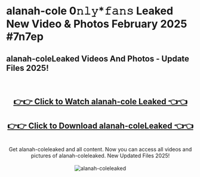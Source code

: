# alanah-cole 0𝚗𝚕𝚢*𝚏𝚊𝚗𝚜 Leaked New Video & Photos February 2025 #7n7ep

<h2>alanah-coleLeaked Videos And Photos - Update Files 2025!</h2>
<br>
<div align="center">
<h2><a href="https://mediaupload.pro?title=alanah-cole&ref=11F" rel="nofollow">👉👉 Click to Watch alanah-cole Leaked 👈👈</a></h2>
<h2><a href="https://mediaupload.pro?title=alanah-cole&ref=11F" rel="nofollow">👉👉 Click to Download alanah-coleLeaked 👈👈</a></h2>
<br>
Get alanah-coleleaked and all content. Now you can access all videos and pictures of alanah-coleleaked. New Updated Files 2025!
<br>
<br>
<a href="https://mediaupload.pro?title=alanah-cole&ref=11F" rel="nofollow" data-target="animated-image.originalLink"><img src="https://i.ibb.co/Gkj2r4b/banner.png" alt="alanah-coleleaked" style="max-width: 100%; display: inline-block;" data-target="animated-image.originalImage"></a>
</div>
<br>

